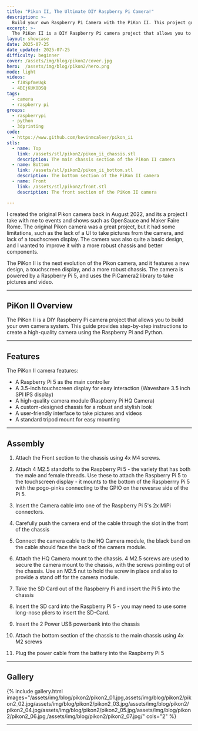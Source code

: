 ```yaml
---
title: "Pikon II, The Ultimate DIY Raspberry Pi Camera!"
description: >- 
  Build your own Raspberry Pi Camera with the PiKon II. This project guides you through the steps to create a high-quality camera system using the Raspberry Pi and Python.
excerpt: >-
  The PiKon II is a DIY Raspberry Pi camera project that allows you to build your own camera system. This guide provides step-by-step instructions to create a high-quality camera using the Raspberry Pi and Python.
layout: showcase
date: 2025-07-25
date_updated: 2025-07-25
difficulty: beginner
cover: /assets/img/blog/pikon2/cover.jpg
hero:  /assets/img/blog/pikon2/hero.png
mode: light
videos:
  - fJ8SpfmeUqk
  - 4BEjKUK8DSQ
tags:
  - camera
  - raspberry pi
groups:
  - raspberrypi
  - python
  - 3dprinting
code:
  - https://www.github.com/kevinmcaleer/pikon_ii
stls:
  - name: Top
    link: /assets/stl/pikon2/pikon_ii_chassis.stl
    description: The main chassis section of the PiKon II camera
  - name: Bottom
    link: /assets/stl/pikon2/pikon_ii_bottom.stl
    description: The bottom section of the PiKon II camera
  - name: Front
    link: /assets/stl/pikon2/front.stl
    description: The front section of the PiKon II camera

---
```


I created the original Pikon camera back in August 2022, and its a project I take with me to events and shows such as OpenSauce and Maker Faire Rome. The original Pikon camera was a great project, but it had some limitations, such as the lack of a UI to take pictures from the camera, and lack of a touchscreen display. The camera was also quite a basic design, and I wanted to improve it with a more robust chassis and better components.

The PiKon II is the next evolution of the Pikon camera, and it features a new design, a touchscreen display, and a more robust chassis. The camera is powered by a Raspberry Pi 5, and uses the PiCamera2 library to take pictures and video.

---

## PiKon II Overview

The PiKon II is a DIY Raspberry Pi camera project that allows you to build your own camera system. This guide provides step-by-step instructions to create a high-quality camera using the Raspberry Pi and Python.

---

## Features

The PiKon II camera features:

- A Raspberry Pi 5 as the main controller
- A 3.5-inch touchscreen display for easy interaction (Waveshare 3.5 inch SPI IPS display)
- A high-quality camera module (Raspberry Pi HQ Camera)
- A custom-designed chassis for a robust and stylish look
- A user-friendly interface to take pictures and videos
- A standard tripod mount for easy mounting

---

## Assembly

1. Attach the Front section to the chassis using 4x M4 screws.

1. Attach 4 M2.5 standoffs to the Raspberry Pi 5 - the variety that has both the male and female threads. Use these to attach the Raspberry Pi 5 to the touchscreen display - it mounts to the bottom of the Raspberrry Pi 5 with the pogo-pinks connecting to the GPIO on the revesrse side of the Pi 5.

1. Insert the Camera cable into one of the Raspberry Pi 5's 2x MiPi connectors.

1. Carefully push the camera end of the cable through the slot in the front of the chassis

1. Connect the camera cable to the HQ Camera module, the black band on the cable should face the back of the camera module.

1. Attach the HQ Camera mount to the chassis. 4 M2.5 screws are used to secure the camera mount to the chassis, with the screws pointing out of the chassis. Use an M2.5 nut to hold the screw in place and also to provide a stand off for the camera module.

1. Take the SD Card out of the Raspberry Pi and insert the Pi 5 into the chassis

1. Insert the SD card into the Raspberry Pi 5 - you may need to use some long-nose pliers to insert the SD-Card.

1. Insert the 2 Power USB powerbank into the chassis

1. Attach the bottom section of the chassis to the main chassis using 4x M2 screws

1. Plug the power cable from the battery into the Raspberry Pi 5

---

## Gallery

{% include gallery.html images="/assets/img/blog/pikon2/pikon2_01.jpg,assets/img/blog/pikon2/pikon2_02.jpg/assets/img/blog/pikon2/pikon2_03.jpg/assets/img/blog/pikon2/pikon2_04.jpg/assets/img/blog/pikon2/pikon2_05.jpg/assets/img/blog/pikon2/pikon2_06.jpg,/assets/img/blog/pikon2/pikon2_07.jpg/" cols="2" %}

---

